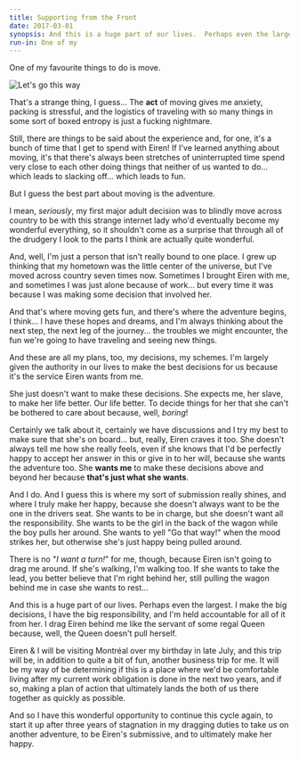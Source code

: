 ```yaml
---
title: Supporting from the Front
date: 2017-03-01
synopsis: And this is a huge part of our lives.  Perhaps even the largest.  I make the big decisions, I have the big responsibility, and I'm held accountable for all of it from her.  I drag Eiren behind me like the servent of some regal Queen because, well, the Queen doesn't pull herself.
run-in: One of my
---
```


One of my favourite things to do is move.

![Let's go this way](http://prickyourfinger.org/images/2017-03-01-wagon.jpg)

That's a strange thing, I guess... The **act** of moving gives me anxiety, packing is stressful, and the logistics of traveling with so many things in some sort of boxed entropy is just a fucking nightmare.

Still, there are things to be said about the experience and, for one, it's a bunch of time that I get to spend with Eiren!  If I've learned anything about moving, it's that there's always been stretches of uninterrupted time spend very close to each other doing things that neither of us wanted to do... which leads to slacking off... which leads to fun.

But I guess the best part about moving is the adventure.

I mean, *seriously*, my first major adult decision was to blindly move across country to be with this strange internet lady who'd eventually become my wonderful everything, so it shouldn't come as a surprise that through all of the drudgery I look to the parts I think are actually quite wonderful.

And, well, I'm just a person that isn't really bound to one place.  I grew up thinking that my hometown was the little center of the universe, but I've moved across country seven times now.  Sometimes I brought Eiren with me, and sometimes I was just alone because of work... but every time it was because I was making some decision that involved her.

And that's where moving gets fun, and there's where the adventure begins, I think... I have these hopes and dreams, and I'm always thinking about the next step, the next leg of the journey... the troubles we might encounter, the fun we're going to have traveling and seeing new things.

And these are all my plans, too, my decisions, my schemes.  I'm largely given the authority in our lives to make the best decisions for us because it's the service Eiren wants from me.

She just doesn't want to make these decisions.  She expects me, her slave, to make her life better.  Our life better.  To decide things for her that she can't be bothered to care about because, well, *boring*!

Certainly we talk about it, certainly we have discussions and I try my best to make sure that she's on board... but, really, Eiren craves it too.  She doesn't always tell me how she really feels, even if she knows that I'd be perfectly happy to accept her answer in this or give in to her will, because she wants the adventure too.  She **wants me** to make these decisions above and beyond her because **that's just what she wants**.

And I do.  And I guess this is where my sort of submission really shines, and where I truly make her happy, because she doesn't always want to be the one in the drivers seat.  She wants to be in charge, but she doesn't want all the responsibility.  She wants to be the girl in the back of the wagon while the boy pulls her around.  She wants to yell "Go that way!" when the mood strikes her, but otherwise she's just happy being pulled around.

There is no "*I want a turn!*" for me, though, because Eiren isn't going to drag me around.  If she's walking, I'm walking too.  If she wants to take the lead, you better believe that I'm right behind her, still pulling the wagon behind me in case she wants to rest...

And this is a huge part of our lives.  Perhaps even the largest.  I make the big decisions, I have the big responsibility, and I'm held accountable for all of it from her.  I drag Eiren behind me like the servant of some regal Queen because, well, the Queen doesn't pull herself.

Eiren & I will be visiting Montréal over my birthday in late July, and this trip will be, in addition to quite a bit of fun, another business trip for me.  It will be my way of be determining if this is a place where we'd be comfortable living after my current work obligation is done in the next two years, and if so, making a plan of action that ultimately lands the both of us there together as quickly as possible.

And so I have this wonderful opportunity to continue this cycle again, to start it up after three years of stagnation in my dragging duties to take us on another adventure, to be Eiren's submissive, and to ultimately make her happy.
